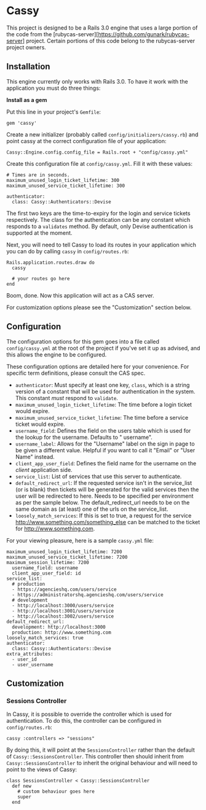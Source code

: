 # Cassy

This project is designed to be a Rails 3.0 engine that uses a large portion of the code from the [rubycas-server][https://github.com/gunark/rubycas-server] project. Certain portions of this code belong to the rubycas-server project owners.

## Installation

This engine currently only works with Rails 3.0. To have it work with the application you must do three things:

**Install as a gem**

Put this line in your project's `Gemfile`:

    gem 'cassy'

Create a new initializer (probably called `config/initializers/cassy.rb`) and point cassy at the correct configuration file of your application:

    Cassy::Engine.config.config_file = Rails.root + "config/cassy.yml"
    
Create this configuration file at `config/cassy.yml`. Fill it with these values:

    # Times are in seconds.
    maximum_unused_login_ticket_lifetime: 300
    maximum_unused_service_ticket_lifetime: 300

    authenticator:
      class: Cassy::Authenticators::Devise

The first two keys are the time-to-expiry for the login and service tickets respectively. The class for the authentication can be any constant which responds to a `validates` method. By default, only Devise authentication is supported at the moment.

Next, you will need to tell Cassy to load its routes in your application which you can do by calling `cassy` in `config/routes.rb`:

    Rails.application.routes.draw do
      cassy
      
      # your routes go here
    end

Boom, done. Now this application will act as a CAS server.

For customization options please see the "Customization" section below.

## Configuration

The configuration options for this gem goes into a file called `config/cassy.yml` at the root of the project if you've set it up as advised, and this allows the engine to be configured.

These configuration options are detailed here for your convenience. For specific term definitions, please consult the CAS spec.

* `authenticator`: Must specify at least one key, `class`, which is a string version of a constant that will be used for authentication in the system. This constant *must* respond to `validate`.
* `maximum_unused_login_ticket_lifetime`: The time before a login ticket would expire.
* `maximum_unused_service_ticket_lifetime`: The time before a service ticket would expire.
* `username_field`: Defines the field on the users table which is used for the lookup for the username. Defaults to " username".
* `username_label`: Allows for the "Username" label on the sign in page to be given a different value. Helpful if you want to call it "Email" or "User Name" instead.
* `client_app_user_field`: Defines the field name for the username on the *client* application side.
* `service_list`: List of services that use this server to authenticate.
* `default_redirect_url`: If the requested service isn't in the service_list (or is blank) then tickets will be generated for the valid services then the user will be redirected to here. Needs to be specified per environment as per the sample below. The default_redirect_url needs to be on the same domain as (at least) one of the urls on the service_list.
* `loosely_match_services`: If this is set to true, a request for the service http://www.something.com/something_else can be matched to the ticket for http://www.something.com.


For your viewing pleasure, here is a sample `cassy.yml` file:

    maximum_unused_login_ticket_lifetime: 7200
    maximum_unused_service_ticket_lifetime: 7200
    maximum_session_lifetime: 7200
      username_field: username
      client_app_user_field: id
    service_list:
      # production
      - https://agencieshq.com/users/service
      - https://administratorshq.agencieshq.com/users/service
      # development
      - http://localhost:3000/users/service
      - http://localhost:3001/users/service
      - http://localhost:3002/users/service
    default_redirect_url:
      development: http://localhost:3000
      production: http://www.something.com
    loosely_match_services: true
    authenticator:
      class: Cassy::Authenticators::Devise
    extra_attributes:
      - user_id
      - user_username

## Customization

### Sessions Controller

In Cassy, it is possible to override the controller which is used for authentication. To do this, the controller can be configured in `config/routes.rb`:

    cassy :controllers => "sessions"

By doing this, it will point at the `SessionsController` rather than the default of `Cassy::SessionsController`. This controller then should inherit from `Cassy::SessionsController` to inherit the original behaviour and will need to point to the views of Cassy:

    class SessionsController < Cassy::SessionsController
      def new
        # custom behaviour goes here
        super
      end
        

